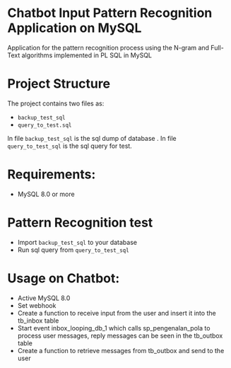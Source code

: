 Chatbot Input Pattern Recognition Application on MySQL
==========================

Application for the pattern recognition process using the N-gram and Full-Text algorithms implemented in PL SQL in MySQL


Project Structure
=================
The project contains two files as:
 * `backup_test_sql`
 * `query_to_test.sql`

 In file `backup_test_sql` is the sql dump of database .
 In file `query_to_test_sql` is the sql query for test. 


Requirements:
=============
* MySQL 8.0 or more

Pattern Recognition test
======
* Import `backup_test_sql` to your database
* Run sql query from `query_to_test_sql`

Usage on Chatbot:
======
* Active MySQL 8.0
* Set webhook 
*	Create a function to receive input from the user and insert it into the tb_inbox table
*	Start event inbox_looping_db_1 which calls sp_pengenalan_pola to process user messages, reply messages can be seen in the tb_outbox table 
*	Create a function to retrieve messages from tb_outbox and send to the user
